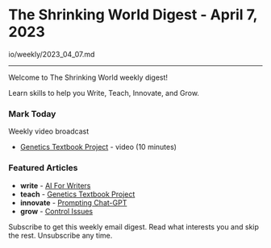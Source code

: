 # The Shrinking World Digest - April 7, 2023


io/weekly/2023_04_07.md

---

Welcome to The Shrinking World weekly digest!  

Learn skills to help you Write, Teach, Innovate, and Grow.



### Mark Today

Weekly video broadcast

* [Genetics Textbook Project](https://seamanslog.com/today/03-GeneticsBook) - video (10 minutes)


### Featured Articles

* **write** -    [AI For Writers](/ai-for-writers/)
* **teach** -    [Genetics Textbook Project](/genetics-book/)
* **innovate** - [Prompting Chat-GPT](/chatGPT-prompt/)
* **grow** -     [Control Issues](/what-i-control/)

Subscribe to get this weekly email digest. 
Read what interests you and skip the rest. 
Unsubscribe any time.


